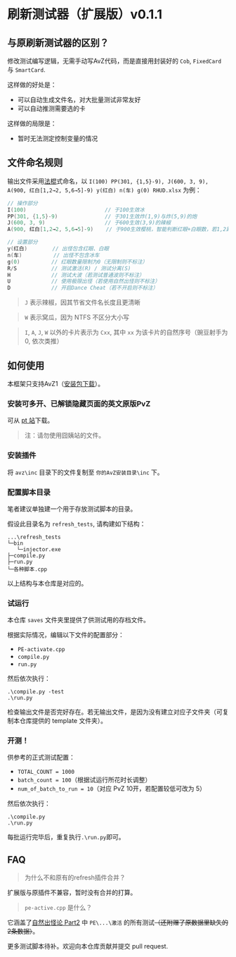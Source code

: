 # 刷新测试器（扩展版）v0.1.1

## 与原刷新测试器的区别？

修改测试编写逻辑，无需手动写AvZ代码，而是直接用封装好的 `Cob`, `FixedCard` 与 `SmartCard`.

这样做的好处是：
- 可以自动生成文件名，对大批量测试非常友好
- 可以自动推测需要选的卡

这样做的局限是：
- 暂时无法测定控制变量的情况

## 文件命名规则

输出文件采用[法棍](https://assassinscreed.fandom.com/wiki/Arno_Dorian)式命名，以 `I(100) PP(301, {1,5}-9), J(600, 3, 9), A(900, 红白[1,2→2, 5,6→5]-9) y(红白) n(车) g(0) RHUD.xlsx` 为例：
```c++
// 操作部分
I(100)                         // 于100生效冰
PP(301, {1,5}-9)               // 于301生效炸(1,9)与炸(5,9)的炮
J(600, 3, 9)                   // 于600生效(3,9)的辣椒
A(900, 红白[1,2→2, 5,6→5]-9)    // 于900生效樱桃，智能判断红眼+白眼数，若1,2路多放2路，若5,6路多放6路，列数固定为9

// 设置部分
y(红白)        // 出怪包含红眼、白眼
n(车)          // 出怪不包含冰车
g(0)          // 红眼数量限制为0（无限制则不标注）
R/S           // 测试激活(R) / 测试分离(S)
H             // 测试大波（若测试普通波则不标注）
U             // 使用极限出怪（若使用自然出怪则不标注）
D             // 开启Dance Cheat（若不开启则不标注）
```

> `J` 表示辣椒，因其节省文件名长度且更清晰

> `W` 表示窝瓜，因为 NTFS 不区分大小写

> `I`, `A`, `J`, `W` 以外的卡片表示为 `Cxx`, 其中 `xx` 为该卡片的自然序号（豌豆射手为 0, 依次类推）

## 如何使用

本框架只支持AvZ1（[安装包下载](https://www.bilibili.com/read/cv20065614/)）。

### 安装可多开、已解锁隐藏页面的英文原版PvZ

可从 [pt 站](https://pvz.tools/download/)下载。

> 注：请勿使用囧姨站的文件。


### 安装插件

将 `avz\inc` 目录下的文件复制至 `你的AvZ安装目录\inc` 下。


### 配置脚本目录

笔者建议单独建一个用于存放测试脚本的目录。

假设此目录名为 `refresh_tests`, 请构建如下结构：
```
...\refresh_tests
└─bin
   └─injector.exe
├─compile.py
├─run.py
└─各种脚本.cpp
```

以上结构与本仓库是对应的。

### 试运行

本仓库 `saves` 文件夹里提供了供测试用的存档文件。

根据实际情况，编辑以下文件的配置部分：
- `PE-activate.cpp`
- `compile.py`
- `run.py`

然后依次执行：
```console
.\compile.py -test
.\run.py
```

检查输出文件是否完好存在。若无输出文件，是因为没有建立对应子文件夹（可复制本仓库提供的 template 文件夹）。

### 开测！

供参考的正式测试配置：
- `TOTAL_COUNT = 1000`
- `batch_count = 100`（根据试运行所花时长调整）
- `num_of_batch_to_run = 10`（对应 PvZ 10开，若配置较低可改为 5）

然后依次执行：
```console
.\compile.py
.\run.py
```

每批运行完毕后，重复执行`.\run.py`即可。


## FAQ
> 为什么不和原有的refresh插件合并？

扩展版与原插件不兼容，暂时没有合并的打算。

> `pe-active.cpp` 是什么？

它涵盖了[自然出怪论 Part2](https://docs.qq.com/doc/DTlpGdUpmYkpxZEVZ) 中 `PE\...\激活` 的所有测试<del>（还附赠了原数据里缺失的2条数据）</del>。

更多测试脚本待补。欢迎向本仓库贡献并提交 pull request.

